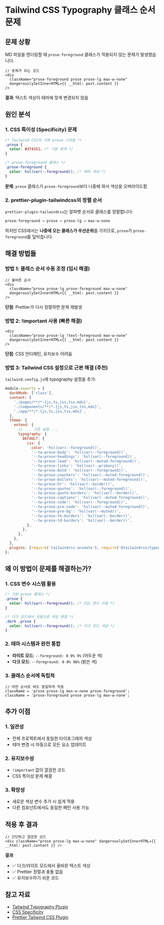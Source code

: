 # Tailwind CSS Typography 클래스 순서 문제

## 문제 상황

MD 파일을 렌더링할 때 `prose-foreground` 클래스가 적용되지 않는 문제가 발생했습니다.

```tsx
// 문제가 되는 코드
<div
  className="prose-foreground prose prose-lg max-w-none"
  dangerouslySetInnerHTML={{ __html: post.content }}
/>
```

**결과**: 텍스트 색상이 테마에 맞게 변경되지 않음

## 원인 분석

### 1. **CSS 특이성 (Specificity) 문제**

```css
/* Tailwind CSS의 기본 prose 스타일 */
.prose {
  color: #374151; /* 기본 회색 */
}

/* prose-foreground 클래스 */
.prose-foreground {
  color: hsl(var(--foreground)); /* 테마 색상 */
}
```

**문제**: `prose` 클래스가 `prose-foreground`보다 나중에 와서 색상을 오버라이드함

### 2. **prettier-plugin-tailwindcss의 정렬 순서**

`prettier-plugin-tailwindcss`는 알파벳 순서로 클래스를 정렬합니다:

```
prose-foreground → prose → prose-lg → max-w-none
```

하지만 CSS에서는 **나중에 오는 클래스가 우선순위**를 가지므로, `prose`가 `prose-foreground`를 덮어씁니다.

## 해결 방법들

### 방법 1: 클래스 순서 수동 조정 (임시 해결)

```tsx
// 올바른 순서
<div
  className="prose prose-lg prose-foreground max-w-none"
  dangerouslySetInnerHTML={{ __html: post.content }}
/>
```

**단점**: Prettier가 다시 정렬하면 문제 재발생

### 방법 2: !important 사용 (빠른 해결)

```tsx
<div
  className="prose prose-lg !text-foreground max-w-none"
  dangerouslySetInnerHTML={{ __html: post.content }}
/>
```

**단점**: CSS 안티패턴, 유지보수 어려움

### 방법 3: Tailwind CSS 설정으로 근본 해결 (추천)

`tailwind.config.js`에 typography 설정을 추가:

```js:tailwind.config.js
module.exports = {
  darkMode: ['class'],
  content: [
    './pages/**/*.{js,ts,jsx,tsx,mdx}',
    './components/**/*.{js,ts,jsx,tsx,mdx}',
    './app/**/*.{js,ts,jsx,tsx,mdx}',
  ],
  theme: {
    extend: {
      // ... 기존 설정 ...
      typography: {
        DEFAULT: {
          css: {
            color: 'hsl(var(--foreground))',
            '--tw-prose-body': 'hsl(var(--foreground))',
            '--tw-prose-headings': 'hsl(var(--foreground))',
            '--tw-prose-lead': 'hsl(var(--muted-foreground))',
            '--tw-prose-links': 'hsl(var(--primary))',
            '--tw-prose-bold': 'hsl(var(--foreground))',
            '--tw-prose-counters': 'hsl(var(--muted-foreground))',
            '--tw-prose-bullets': 'hsl(var(--muted-foreground))',
            '--tw-prose-hr': 'hsl(var(--border))',
            '--tw-prose-quotes': 'hsl(var(--foreground))',
            '--tw-prose-quote-borders': 'hsl(var(--border))',
            '--tw-prose-captions': 'hsl(var(--muted-foreground))',
            '--tw-prose-code': 'hsl(var(--foreground))',
            '--tw-prose-pre-code': 'hsl(var(--muted-foreground))',
            '--tw-prose-pre-bg': 'hsl(var(--muted))',
            '--tw-prose-th-borders': 'hsl(var(--border))',
            '--tw-prose-td-borders': 'hsl(var(--border))',
          },
        },
      },
    },
  },
  plugins: [require('tailwindcss-animate'), require('@tailwindcss/typography')],
};
```

## 왜 이 방법이 문제를 해결하는가?

### 1. **CSS 변수 시스템 활용**

```css
/* 기본 prose 클래스 */
.prose {
  color: hsl(var(--foreground)); /* CSS 변수 사용 */
}

/* 다크 모드에서 자동으로 색상 변경 */
.dark .prose {
  color: hsl(var(--foreground)); /* 다크 모드 색상 */
}
```

### 2. **테마 시스템과 완전 통합**

- **라이트 모드**: `--foreground: 0 0% 9%` (어두운 색)
- **다크 모드**: `--foreground: 0 0% 96%` (밝은 색)

### 3. **클래스 순서에 독립적**

```tsx
// 어떤 순서로 써도 동일하게 작동
className = 'prose prose-lg max-w-none prose-foreground';
className = 'prose-foreground prose prose-lg max-w-none';
```

## 추가 이점

### 1. **일관성**

- 전체 프로젝트에서 동일한 타이포그래피 색상
- 테마 변경 시 자동으로 모든 요소 업데이트

### 2. **유지보수성**

- `!important` 없이 깔끔한 코드
- CSS 특이성 문제 해결

### 3. **확장성**

- 새로운 색상 변수 추가 시 쉽게 적용
- 다른 컴포넌트에서도 동일한 패턴 사용 가능

## 적용 후 결과

```tsx
// 간단하고 깔끔한 코드
<div className="prose prose-lg max-w-none" dangerouslySetInnerHTML={{ __html: post.content }} />
```

**결과**:

- ✅ 다크/라이트 모드에서 올바른 텍스트 색상
- ✅ Prettier 정렬과 충돌 없음
- ✅ 유지보수하기 쉬운 코드

## 참고 자료

- [Tailwind Typography Plugin](https://tailwindcss.com/docs/typography-plugin)
- [CSS Specificity](https://developer.mozilla.org/en-US/docs/Web/CSS/Specificity)
- [Prettier Tailwind CSS Plugin](https://github.com/tailwindlabs/prettier-plugin-tailwindcss)
